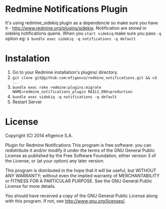 Redmine Notifications Plugin
============================

It's using redmine_sidekiq plugin as a dependencie so make sure you have it - http://www.redmine.org/plugins/sidekiq.
Notification are stored in sidekiq notifications quene. 
When you `start sidekiq` make sure you pass `-q` option 
eg: `$ bundle exec sidekiq -q notifications -q default`

# Instalation
  1. Go to your Redmine installation's plugins/ directory.
  2. `git clone git@github.com:efigence/redmine_notifications.git && cd ..`
  3. `bundle exec rake redmine:plugins:migrate NAME=redmine_notifications_plugin RAILS_ENV=production`
  4. `bundle exec sidekiq -q notifications -q default`
  5. Restart Server


# License
Copyright (C) 2014  efigence S.A.

Plugin for Redmine Notifications
This program is free software: you can redistribute it and/or modify
it under the terms of the GNU General Public License as published by
the Free Software Foundation, either version 3 of the License, or
(at your option) any later version.

This program is distributed in the hope that it will be useful,
but WITHOUT ANY WARRANTY; without even the implied warranty of
MERCHANTABILITY or FITNESS FOR A PARTICULAR PURPOSE.  See the
GNU General Public License for more details.

You should have received a copy of the GNU General Public License
along with this program.  If not, see <http://www.gnu.org/licenses/>.

